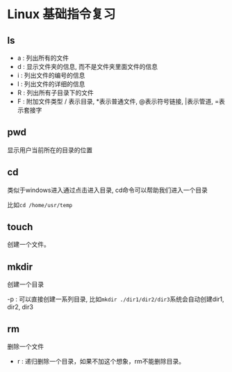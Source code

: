 # Linux 基础指令复习

## ls

- a : 列出所有的文件
- d : 显示文件夹的信息, 而不是文件夹里面文件的信息
- i : 列出文件的编号的信息
- l : 列出文件的详细的信息
- R : 列出所有子目录下的文件
- F : 附加文件类型
    / 表示目录, *表示普通文件, @表示符号链接, |表示管道, =表示套接字

## pwd

显示用户当前所在的目录的位置

## cd 

类似于windows进入通过点击进入目录, cd命令可以帮助我们进入一个目录

比如`cd /home/usr/temp`

## touch 

创建一个文件。 

## mkdir 

创建一个目录

-p : 可以直接创建一系列目录, 比如`mkdir ./dir1/dir2/dir3`系统会自动创建dir1, dir2, dir3

## rm 

删除一个文件

- r : 递归删除一个目录，如果不加这个想象，rm不能删除目录。

